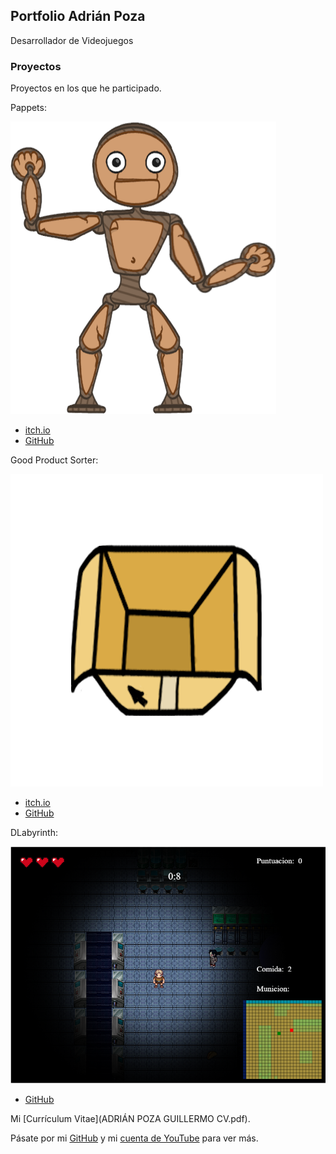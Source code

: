 ## Portfolio Adrián Poza

Desarrollador de Videojuegos 

### Proyectos

Proyectos en los que he participado.  

Pappets:  

![Pappets](images/pappets.png)
- [itch.io](https://glassbeard.itch.io/pappets)  
- [GitHub](https://github.com/GlassBeardTeam/Puppet)  

Good Product Sorter:  

![Good Product Sorter](images/gps.png)  
- [itch.io](https://glassbeard.itch.io/goodproductsorter)  
- [GitHub](https://github.com/GlassBeardTeam/GoodProductSorter)  

DLabyrinth:  

![DLabyrinth](images/dlabyrinth.png)  
- [GitHub](https://github.com/MRxRafi/DLabyrinth_JeR)  


Mi [Currículum Vitae](ADRIÁN POZA GUILLERMO CV.pdf).


Pásate por mi [GitHub](https://github.com/apozag) y mi [cuenta de YouTube](https://www.youtube.com/channel/UCClrFZQZYE2P-3rf0DiNNRQ) para ver más.  
